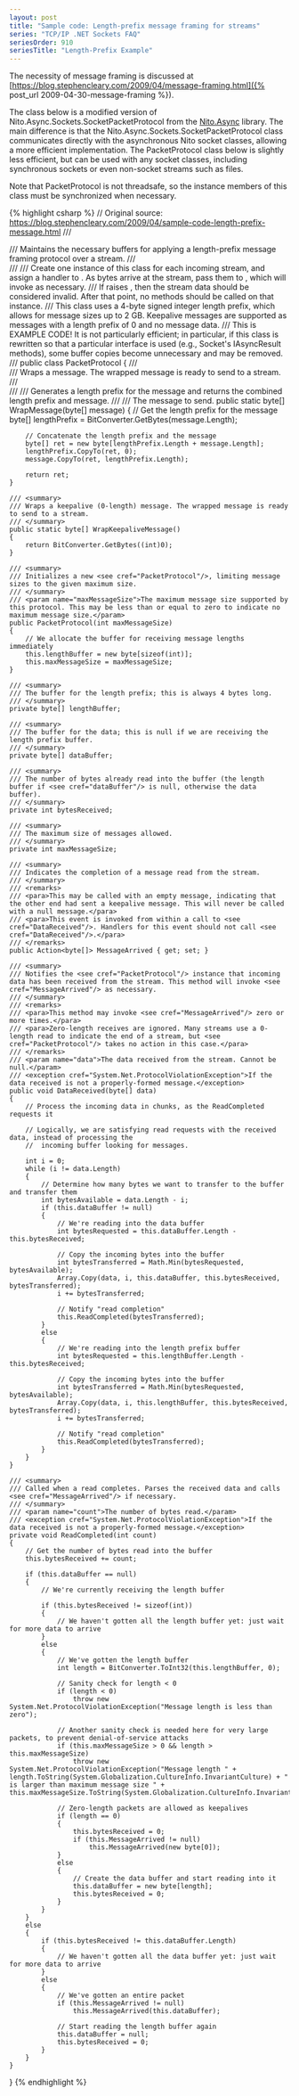 ```yaml
---
layout: post
title: "Sample code: Length-prefix message framing for streams"
series: "TCP/IP .NET Sockets FAQ"
seriesOrder: 910
seriesTitle: "Length-Prefix Example"
---
```

The necessity of message framing is discussed at [https://blog.stephencleary.com/2009/04/message-framing.html]({% post_url 2009-04-30-message-framing %}).

The class below is a modified version of Nito.Async.Sockets.SocketPacketProtocol from the [Nito.Async](http://www.codeplex.com/NitoAsync) library. The main difference is that the Nito.Async.Sockets.SocketPacketProtocol class communicates directly with the asynchronous Nito socket classes, allowing a more efficient implementation. The PacketProtocol class below is slightly less efficient, but can be used with any socket classes, including synchronous sockets or even non-socket streams such as files.

Note that PacketProtocol is not threadsafe, so the instance members of this class must be synchronized when necessary.

{% highlight csharp %}
// Original source: https://blog.stephencleary.com/2009/04/sample-code-length-prefix-message.html
/// <summary>
/// Maintains the necessary buffers for applying a length-prefix message framing protocol over a stream.
/// </summary>
/// <remarks>
/// <para>Create one instance of this class for each incoming stream, and assign a handler to <see cref="MessageArrived"/>. As bytes arrive at the stream, pass them to <see cref="DataReceived"/>, which will invoke <see cref="MessageArrived"/> as necessary.</para>
/// <para>If <see cref="DataReceived"/> raises <see cref="System.Net.ProtocolViolationException"/>, then the stream data should be considered invalid. After that point, no methods should be called on that <see cref="PacketProtocol"/> instance.</para>
/// <para>This class uses a 4-byte signed integer length prefix, which allows for message sizes up to 2 GB. Keepalive messages are supported as messages with a length prefix of 0 and no message data.</para>
/// <para>This is EXAMPLE CODE! It is not particularly efficient; in particular, if this class is rewritten so that a particular interface is used (e.g., Socket's IAsyncResult methods), some buffer copies become unnecessary and may be removed.</para>
/// </remarks>
public class PacketProtocol
{
    /// <summary>
    /// Wraps a message. The wrapped message is ready to send to a stream.
    /// </summary>
    /// <remarks>
    /// <para>Generates a length prefix for the message and returns the combined length prefix and message.</para>
    /// </remarks>
    /// <param name="message">The message to send.</param>
    public static byte[] WrapMessage(byte[] message)
    {
        // Get the length prefix for the message
        byte[] lengthPrefix = BitConverter.GetBytes(message.Length);
  
        // Concatenate the length prefix and the message
        byte[] ret = new byte[lengthPrefix.Length + message.Length];
        lengthPrefix.CopyTo(ret, 0);
        message.CopyTo(ret, lengthPrefix.Length);
  
        return ret;
    }
  
    /// <summary>
    /// Wraps a keepalive (0-length) message. The wrapped message is ready to send to a stream.
    /// </summary>
    public static byte[] WrapKeepaliveMessage()
    {
        return BitConverter.GetBytes((int)0);
    }
  
    /// <summary>
    /// Initializes a new <see cref="PacketProtocol"/>, limiting message sizes to the given maximum size.
    /// </summary>
    /// <param name="maxMessageSize">The maximum message size supported by this protocol. This may be less than or equal to zero to indicate no maximum message size.</param>
    public PacketProtocol(int maxMessageSize)
    {
        // We allocate the buffer for receiving message lengths immediately
        this.lengthBuffer = new byte[sizeof(int)];
        this.maxMessageSize = maxMessageSize;
    }
  
    /// <summary>
    /// The buffer for the length prefix; this is always 4 bytes long.
    /// </summary>
    private byte[] lengthBuffer;
  
    /// <summary>
    /// The buffer for the data; this is null if we are receiving the length prefix buffer.
    /// </summary>
    private byte[] dataBuffer;
  
    /// <summary>
    /// The number of bytes already read into the buffer (the length buffer if <see cref="dataBuffer"/> is null, otherwise the data buffer).
    /// </summary>
    private int bytesReceived;
  
    /// <summary>
    /// The maximum size of messages allowed.
    /// </summary>
    private int maxMessageSize;
  
    /// <summary>
    /// Indicates the completion of a message read from the stream.
    /// </summary>
    /// <remarks>
    /// <para>This may be called with an empty message, indicating that the other end had sent a keepalive message. This will never be called with a null message.</para>
    /// <para>This event is invoked from within a call to <see cref="DataReceived"/>. Handlers for this event should not call <see cref="DataReceived"/>.</para>
    /// </remarks>
    public Action<byte[]> MessageArrived { get; set; }
  
    /// <summary>
    /// Notifies the <see cref="PacketProtocol"/> instance that incoming data has been received from the stream. This method will invoke <see cref="MessageArrived"/> as necessary.
    /// </summary>
    /// <remarks>
    /// <para>This method may invoke <see cref="MessageArrived"/> zero or more times.</para>
    /// <para>Zero-length receives are ignored. Many streams use a 0-length read to indicate the end of a stream, but <see cref="PacketProtocol"/> takes no action in this case.</para>
    /// </remarks>
    /// <param name="data">The data received from the stream. Cannot be null.</param>
    /// <exception cref="System.Net.ProtocolViolationException">If the data received is not a properly-formed message.</exception>
    public void DataReceived(byte[] data)
    {
        // Process the incoming data in chunks, as the ReadCompleted requests it
  
        // Logically, we are satisfying read requests with the received data, instead of processing the
        //  incoming buffer looking for messages.
  
        int i = 0;
        while (i != data.Length)
        {
            // Determine how many bytes we want to transfer to the buffer and transfer them
            int bytesAvailable = data.Length - i;
            if (this.dataBuffer != null)
            {
                // We're reading into the data buffer
                int bytesRequested = this.dataBuffer.Length - this.bytesReceived;
  
                // Copy the incoming bytes into the buffer
                int bytesTransferred = Math.Min(bytesRequested, bytesAvailable);
                Array.Copy(data, i, this.dataBuffer, this.bytesReceived, bytesTransferred);
                i += bytesTransferred;
  
                // Notify "read completion"
                this.ReadCompleted(bytesTransferred);
            }
            else
            {
                // We're reading into the length prefix buffer
                int bytesRequested = this.lengthBuffer.Length - this.bytesReceived;
  
                // Copy the incoming bytes into the buffer
                int bytesTransferred = Math.Min(bytesRequested, bytesAvailable);
                Array.Copy(data, i, this.lengthBuffer, this.bytesReceived, bytesTransferred);
                i += bytesTransferred;
  
                // Notify "read completion"
                this.ReadCompleted(bytesTransferred);
            }
        }
    }
  
    /// <summary>
    /// Called when a read completes. Parses the received data and calls <see cref="MessageArrived"/> if necessary.
    /// </summary>
    /// <param name="count">The number of bytes read.</param>
    /// <exception cref="System.Net.ProtocolViolationException">If the data received is not a properly-formed message.</exception>
    private void ReadCompleted(int count)
    {
        // Get the number of bytes read into the buffer
        this.bytesReceived += count;
  
        if (this.dataBuffer == null)
        {
            // We're currently receiving the length buffer
  
            if (this.bytesReceived != sizeof(int))
            {
                // We haven't gotten all the length buffer yet: just wait for more data to arrive
            }
            else
            {
                // We've gotten the length buffer
                int length = BitConverter.ToInt32(this.lengthBuffer, 0);
  
                // Sanity check for length < 0
                if (length < 0)
                    throw new System.Net.ProtocolViolationException("Message length is less than zero");
  
                // Another sanity check is needed here for very large packets, to prevent denial-of-service attacks
                if (this.maxMessageSize > 0 && length > this.maxMessageSize)
                    throw new System.Net.ProtocolViolationException("Message length " + length.ToString(System.Globalization.CultureInfo.InvariantCulture) + " is larger than maximum message size " + this.maxMessageSize.ToString(System.Globalization.CultureInfo.InvariantCulture));
  
                // Zero-length packets are allowed as keepalives
                if (length == 0)
                {
                    this.bytesReceived = 0;
                    if (this.MessageArrived != null)
                        this.MessageArrived(new byte[0]);
                }
                else
                {
                    // Create the data buffer and start reading into it
                    this.dataBuffer = new byte[length];
                    this.bytesReceived = 0;
                }
            }
        }
        else
        {
            if (this.bytesReceived != this.dataBuffer.Length)
            {
                // We haven't gotten all the data buffer yet: just wait for more data to arrive
            }
            else
            {
                // We've gotten an entire packet
                if (this.MessageArrived != null)
                    this.MessageArrived(this.dataBuffer);
  
                // Start reading the length buffer again
                this.dataBuffer = null;
                this.bytesReceived = 0;
            }
        }
    }
}
{% endhighlight %}
